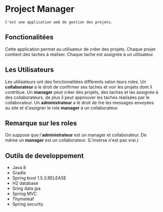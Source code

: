 # Project Manager

```
C'est une application web de gestion des projets.
```

## Fonctionalitées

Cette application permet au utilisateur de créer des projets.
Chaque projet contient des taches à réaliser.
Chaque tache est assignée à un utilisateur.

## Les Utilisateurs

Les utilisateurs ont des fonctionalitées différents selon leurs roles.
Un **collaborateur** a le droit de confirmer ses taches et voir les projets dont il contribue.
Un **manager** peut créer des projets, des taches et les assignée à des collaborateurs, de plus il peut approuver les taches réalisées par le collaborateur.
Un **administrateur** a le droit de lire les messages envoyées au site et d'assigner le role **manager** à un collaborateur.

## Remarque sur les roles

On suppose que l'**administrateur** est un manager et collaborateur.
De même un **manager** est un collaborateur.
(L'inverse n'est pas vrai.)

## Outils de developpement

* Java 8
* Gradle
* Spring boot 1.5.3.RELEASE
* H2 database
* Sring data jpa
* Spring MVC
* Thymeleaf
* Spring security


